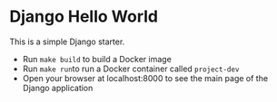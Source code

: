 # Django Hello World

This is a simple Django starter. 

* Run `make build` to build a Docker image
* Run `make run`to run a Docker container called `project-dev`
* Open your browser at localhost:8000 to see the main page of the Django application
